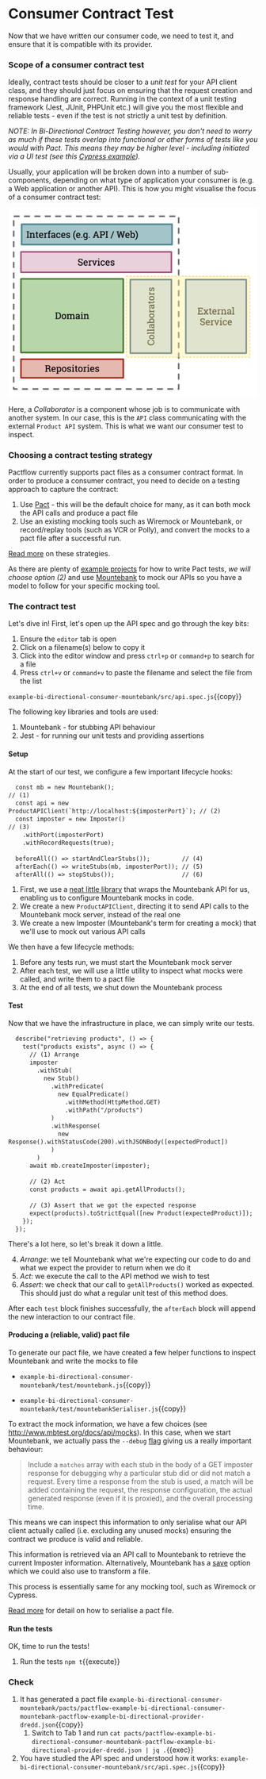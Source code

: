 # Consumer Contract Test

Now that we have written our consumer code, we need to test it, and ensure that it is compatible with its provider.

### Scope of a consumer contract test

Ideally, contract tests should be closer to a _unit test_ for your API client class, and they should just focus on ensuring that the request creation and response handling are correct. Running in the context of a unit testing framework (Jest, JUnit, PHPUnit etc.) will give you the most flexible and reliable tests - even if the test is not strictly a unit test by definition.

_NOTE: In Bi-Directional Contract Testing however, you don't need to worry as much if these tests overlap into functional or other forms of tests like you would with Pact. This means they may be higher level - including initiated via a UI test (see this [Cypress example](https://github.com/pactflow/example-bi-directional-consumer-cypress))._

Usually, your application will be broken down into a number of sub-components, depending on what type of application your consumer is \(e.g. a Web application or another API\). This is how you might visualise the focus of a consumer contract test:

![Scope of a consumer contract test](./assets/consumer-test-coverage.png)

Here, a _Collaborator_ is a component whose job is to communicate with another system. In our case, this is the `API` class communicating with the external `Product API` system. This is what we want our consumer test to inspect.

### Choosing a contract testing strategy

Pactflow currently supports pact files as a consumer contract format. In order to produce a consumer contract, you need to decide on a testing approach to capture the contract:

1. Use [Pact](http://docs.pact.io) - this will be the default choice for many, as it can both mock the API calls and produce a pact file
2. Use an existing mocking tools such as Wiremock or Mountebank, or record/replay tools (such as VCR or Polly), and convert the mocks to a pact file after a successful run.

[Read more](https://docs.pactflow.io/docs/bi-directional-contract-testing/contracts/pact#strategies-to-capture-consumer-contracts) on these strategies.

As there are plenty of [example projects](https://docs.pactflow.io/docs/examples/#demos) for how to write Pact tests, _we will choose option (2)_ and use [Mountebank](http://mbtest.org/) to mock our APIs so you have a model to follow for your specific mocking tool.

### The contract test

Let's dive in! First, let's open up the API spec and go through the key bits:

1. Ensure the `editor` tab is open
2. Click on a filename(s) below to copy it
3. Click into the editor window and press `ctrl+p` or `command+p` to search for a file
4. Press `ctrl+v` or `command+v` to paste the filename and select the file from the list

`example-bi-directional-consumer-mountebank/src/api.spec.js`{{copy}}

The following key libraries and tools are used:

1. Mountebank - for stubbing API behaviour
2. Jest - for running our unit tests and providing assertions

#### Setup

At the start of our test, we configure a few important lifecycle hooks:

```
  const mb = new Mountebank();                                          // (1)
  const api = new ProductAPIClient(`http://localhost:${imposterPort}`); // (2)
  const imposter = new Imposter()                                       // (3)
    .withPort(imposterPort)
    .withRecordRequests(true);

  beforeAll(() => startAndClearStubs());         // (4)
  afterEach(() => writeStubs(mb, imposterPort)); // (5)
  afterAll(() => stopStubs());                   // (6)
```

1. First, we use a [neat little library](https://github.com/AngelaE/ts-mountebank) that wraps the Mountebank API for us, enabling us to configure Mountebank mocks in code.
1. We create a new `ProductAPIClient`, directing it to send API calls to the Mountebank mock server, instead of the real one
1. We create a new Imposter (Mountebank's term for creating a mock) that we'll use to mock out various API calls

We then have a few lifecycle methods:

1. Before any tests run, we must start the Mountebank mock server
1. After each test, we will use a little utility to inspect what mocks were called, and write them to a pact file
1. At the end of all tests, we shut down the Mountebank process

#### Test

Now that we have the infrastructure in place, we can simply write our tests.

```
  describe("retrieving products", () => {
    test("products exists", async () => {
      // (1) Arrange
      imposter
        .withStub(
          new Stub()
            .withPredicate(
              new EqualPredicate()
                .withMethod(HttpMethod.GET)
                .withPath("/products")
            )
            .withResponse(
              new Response().withStatusCode(200).withJSONBody([expectedProduct])
            )
        )
      await mb.createImposter(imposter);

      // (2) Act
      const products = await api.getAllProducts();

      // (3) Assert that we got the expected response
      expect(products).toStrictEqual([new Product(expectedProduct)]);
    });
  });
```

There's a lot here, so let's break it down a little.

4. _Arrange_: we tell Mountebank what we're expecting our code to do and what we expect the provider to return when we do it
5. _Act_: we execute the call to the API method we wish to test
6. _Assert_: we check that our call to `getAllProducts()` worked as expected. This should just do what a regular unit test of this method does.

After each `test` block finishes successfully, the `afterEach` block will append the new interaction to our contract file.

#### Producing a (reliable, valid) pact file

To generate our pact file, we have created a few helper functions to inspect Mountebank and write the mocks to file

- `example-bi-directional-consumer-mountebank/test/mountebank.js`{{copy}}

- `example-bi-directional-consumer-mountebank/test/mountebankSerialiser.js`{{copy}}

To extract the mock information, we have a few choices (see http://www.mbtest.org/docs/api/mocks). In this case, when we start Mountebank, we actually pass the `--debug` [flag](http://www.mbtest.org/docs/commandLine#start) giving us a really important behaviour:

> Include a `matches` array with each stub in the body of a GET imposter response for debugging why a particular stub did or did not match a request. Every time a response from the stub is used, a match will be added containing the request, the response configuration, the actual generated response (even if it is proxied), and the overall processing time.

This means we can inspect this information to only serialise what our API client actually called (i.e. excluding any unused mocks) ensuring the contract we produce is valid and reliable.

This information is retrieved via an API call to Mountebank to retrieve the current Imposter information. Alternatively, Mountebank has a [save](http://www.mbtest.org/docs/commandLine#save) option which we could also use to transform a file.

This process is essentially same for any mocking tool, such as Wiremock or Cypress.

[Read more](https://docs.pactflow.io/docs/bi-directional-contract-testing/contracts/pact#converting-mocks-into-a-pact-compatible-format) for detail on how to serialise a pact file.

#### Run the tests

OK, time to run the tests!

1. Run the tests `npm t`{{execute}}

### Check

1. It has generated a pact file `example-bi-directional-consumer-mountebank/pacts/pactflow-example-bi-directional-consumer-mountebank-pactflow-example-bi-directional-provider-dredd.json`{{copy}}
   1. Switch to Tab 1 and run `cat pacts/pactflow-example-bi-directional-consumer-mountebank-pactflow-example-bi-directional-provider-dredd.json | jq .`{{exec}}
2. You have studied the API spec and understood how it works: `example-bi-directional-consumer-mountebank/src/api.spec.js`{{copy}}
